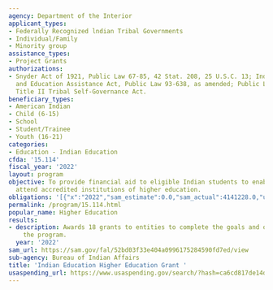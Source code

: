 ```yaml
---
agency: Department of the Interior
applicant_types:
- Federally Recognized lndian Tribal Governments
- Individual/Family
- Minority group
assistance_types:
- Project Grants
authorizations:
- Snyder Act of 1921, Public Law 67-85, 42 Stat. 208, 25 U.S.C. 13; Indian Self-Determination
  and Education Assistance Act, Public Law 93-638, as amended; Public Law 103-413,
  Title II Tribal Self-Governance Act.
beneficiary_types:
- American Indian
- Child (6-15)
- School
- Student/Trainee
- Youth (16-21)
categories:
- Education - Indian Education
cfda: '15.114'
fiscal_year: '2022'
layout: program
objective: To provide financial aid to eligible Indian students to enable them to
  attend accredited institutions of higher education.
obligations: '[{"x":"2022","sam_estimate":0.0,"sam_actual":4141228.0,"usa_spending_actual":35604984.12},{"x":"2023","sam_estimate":6720826.0,"sam_actual":0.0,"usa_spending_actual":34806430.29},{"x":"2024","sam_estimate":7000000.0,"sam_actual":0.0,"usa_spending_actual":0.0}]'
permalink: /program/15.114.html
popular_name: Higher Education
results:
- description: Awards 18 grants to entities to complete the goals and objectives of
    the program.
  year: '2022'
sam_url: https://sam.gov/fal/52bd03f33e404a0996175284590fd7ed/view
sub-agency: Bureau of Indian Affairs
title: 'Indian Education Higher Education Grant '
usaspending_url: https://www.usaspending.gov/search/?hash=ca6cd817de14d8340f8b11df81aa94e9
---
```

